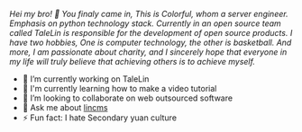 *Hei my bro! 👋  You finaly came in, This is Colorful, whom a server engineer. Emphasis on python technology stack. Currently in an open source team called TaleLin is responsible for the development of open source products.
I have two hobbies, One is computer technology, the other is basketball. And more, I am passionate about charity, and I sincerely hope that everyone in my life will truly believe that achieving others is to achieve myself.*

- 🔭 I’m currently working on TaleLin
- 🌱 I'm currently learning how to make a video tutorial
- 👯 I’m looking to collaborate on web outsourced software
- 💬 Ask me about [lincms](https://doc.cms.talelin.com/)
- ⚡ Fun fact: I hate Secondary yuan culture

